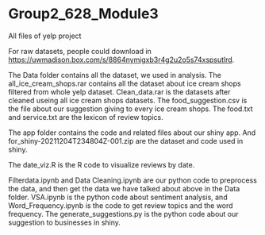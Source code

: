 # Group2_628_Module3
 All files of yelp project

For raw datasets, people could download in https://uwmadison.box.com/s/8864nymigxb3r4g2u2o5s74xspsutlrd.

The Data folder contains all the dataset, we used in analysis. 
The all_ice_cream_shops.rar contains all the dataset about ice cream shops filtered from whole yelp dataset. Clean_data.rar is the datasets after cleaned useing all ice cream shops datasets.
The food_suggestion.csv is the file about our suggestion giving to every ice cream shops.
The food.txt and service.txt are the lexicon of review topics.

The app folder contains the code and related files about our shiny app. And for_shiny-20211204T234804Z-001.zip are the dataset and code used in shiny.

The date_viz.R is the R code to visualize reviews by date.

Filterdata.ipynb and Data Cleaning.ipynb are our python code to preprocess the data, and then get the data we have talked about above in the Data folder.
VSA.ipynb is the python code about sentiment analysis, and Word_Frequency.ipynb is the code to get review topics and the word frequency.
The generate_suggestions.py is the python code about our suggestion to businesses in shiny.
